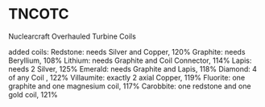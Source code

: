 # TNCOTC
Nuclearcraft Overhauled Turbine Coils

added coils:
Redstone: needs Silver and Copper, 120%
Graphite: needs Beryllium, 108%
Lithium: needs Graphite and Coil Connector, 114%
Lapis: needs 2 Silver, 125%
Emerald: needs Graphite and Lapis, 118%
Diamond: 4 of any Coil , 122%
Villaumite: exactly 2 axial Copper, 119%
Fluorite: one graphite and one magnesium coil, 117%
Carobbite: one redstone and one gold coil, 121%
